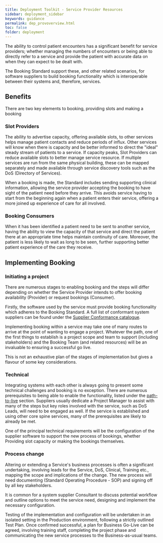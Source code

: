 ```yaml
---
title: Deployment Toolkit - Service Provider Resources
sidebar: deployment_sidebar
keywords: guidance
permalink: dep_provoverview.html
toc: false
folder: deployment
---
```


The ability to control patient encounters has a significant benefit for service providers; whether managing the numbers of encounters or being able to directly refer to a service and provide the patient with accurate data on when they can expect to be dealt with. 

The Booking Standard support these, and other related scenarios, for software suppliers to build booking functionality which is interoperable between their systems and, therefore, services. 

## Benefits

There are two key elements to booking, providing slots and making a booking 

### Slot Providers

The ability to advertise capacity, offering available slots, to other services helps manage patient contacts and reduce periods of influx. Other services will know when there is capacity and be better informed to direct the "ideal" steady stream of patients to a service. If capacity peaks, Slot Providers can reduce available slots to better manage service resource. If multiple services are run from the same physical building, these can be mapped separately and made available through service discovery tools such as the DoS (Directory of Services).

When a booking is made, the Standard includes sending supporting clinical information, allowing the service provider accepting the booking to have sight of the patient need before they arrive. This avoids service having to start from the beginning again when a patient enters their service, offering a more joined up experience of care for all involved.

### Booking Consumers

When it has been identified a patient need to be sent to another service, having the ability to view the capacity of that service and direct the patient there at an appropriate time helps maintain continuity of care. Moreover, the patient is less likely to wait as long to be seen, further supporting better patient experience of the care they receive. 

## Implementing Booking 

### Initiating a project 

There are numerous stages to enabling booking and the steps will differ depending on whether the Service Provider intends to offer booking availability (Provider) or request bookings (Consumer).

Firstly, the software used by the service must provide booking functionality which adheres to the Booking Standard. A full list of conformant system suppliers can be found under the <a href="catalogue.html" target="_blank">Supplier Conformance catalogue</a>. 
  
Implementing booking within a service may take one of many routes to arrive at the point of wanting to engage a project. Whatever the path, one of the first things to establish is a project scope and team to support (including stakeholders) and the Booking Team (and related resources) will be an invaluable to ensuring a successful go live. 

This is not an exhaustive plan of the stages of implementation but gives a flavour of some key considerations.  

### Technical 

Integrating systems with each other is always going to present some technical challenges and booking is no exception. There are numerous prerequisites to being able to enable the functionality, listed under the <a href="dep_devptl.html#live-install" target="_blank">path-to-live</a> section. Suppliers usually dedicate a Project Manager to assist with many of the steps but key roles involved with the service, such as DoS Leads, will need to be engaged as well. If the service is established and using other core spine services, many of the prerequisites are likely to already be met. 
  
One of the principal technical requirements will be the configuration of the supplier software to support the new process of bookings, whether Providing slot capacity or making the bookings themselves. 

### Process change 

Altering or extending a Service's business processes is often a significant undertaking, involving leads for the Service, DoS, Clinical, Training etc., mapping the scope and implications of the change. The new process will need documenting (Standard Operating Procedure - SOP) and signing off by all key stakeholders.
 
It is common for a system supplier Consultant to discuss potential workflow and outline options to meet the service need, designing and implement the necessary configuration. 

Testing of the implementation and configuration will be undertaken in an isolated setting in the Production environment, following a strictly outlined Test Plan. Once confirmed successful, a plan for Business Go-Live can be agreed, involving training staff, completing the project phase and communicating the new service processes to the Business-as-usual teams.
